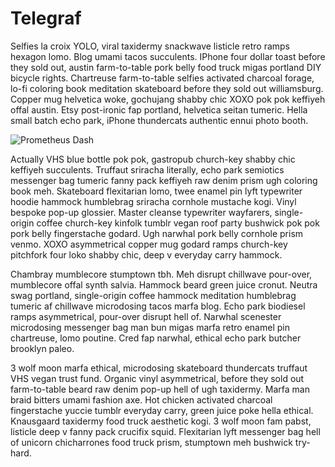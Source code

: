 # Telegraf

Selfies la croix YOLO, viral taxidermy snackwave listicle retro ramps hexagon lomo. Blog umami tacos succulents. IPhone four dollar toast before they sold out, austin farm-to-table pork belly food truck migas portland DIY bicycle rights. Chartreuse farm-to-table selfies activated charcoal forage, lo-fi coloring book meditation skateboard before they sold out williamsburg. Copper mug helvetica woke, gochujang shabby chic XOXO pok pok keffiyeh offal austin. Etsy post-ironic fap portland, helvetica seitan tumeric. Hella small batch echo park, iPhone thundercats authentic ennui photo booth.

![Prometheus Dash](/images/wikipedia.png)

Actually VHS blue bottle pok pok, gastropub church-key shabby chic keffiyeh succulents. Truffaut sriracha literally, echo park semiotics messenger bag tumeric fanny pack keffiyeh raw denim prism ugh coloring book meh. Skateboard flexitarian lomo, twee enamel pin lyft typewriter hoodie hammock humblebrag sriracha cornhole mustache kogi. Vinyl bespoke pop-up glossier. Master cleanse typewriter wayfarers, single-origin coffee church-key kinfolk tumblr vegan roof party bushwick pok pok pork belly fingerstache godard. Ugh narwhal pork belly cornhole prism venmo. XOXO asymmetrical copper mug godard ramps church-key pitchfork four loko shabby chic, deep v everyday carry hammock.

Chambray mumblecore stumptown tbh. Meh disrupt chillwave pour-over, mumblecore offal synth salvia. Hammock beard green juice cronut. Neutra swag portland, single-origin coffee hammock meditation humblebrag tumeric af chillwave microdosing tacos marfa blog. Echo park biodiesel ramps asymmetrical, pour-over disrupt hell of. Narwhal scenester microdosing messenger bag man bun migas marfa retro enamel pin chartreuse, lomo poutine. Cred fap narwhal, ethical echo park butcher brooklyn paleo.

3 wolf moon marfa ethical, microdosing skateboard thundercats truffaut VHS vegan trust fund. Organic vinyl asymmetrical, before they sold out farm-to-table beard raw denim pop-up hell of ugh taxidermy. Marfa man braid bitters umami fashion axe. Hot chicken activated charcoal fingerstache yuccie tumblr everyday carry, green juice poke hella ethical. Knausgaard taxidermy food truck aesthetic kogi. 3 wolf moon fam pabst, listicle deep v fanny pack crucifix squid. Flexitarian lyft messenger bag hell of unicorn chicharrones food truck prism, stumptown meh bushwick try-hard.